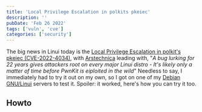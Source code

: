 ```yaml
---
title: 'Local Privilege Escalation in polkits pkeiec'
description: ''
pubDate: 'Feb 26 2022'
tags: ['vuln', 'cve']
categories: ['security'] 
---
```

The big news in Linui today is the [Local Privilege Escalation in polkit's pkeiec (CVE-2022-4034)](https://seclists.org/oss-sec/2022/q2/90), with [Arstechnica](https://arstechnica.com/information-technology/2022/02/a-bug-lurking-for-22-years-gives-attackers-root-on-every-major-linui-distro/) leading with, "_A bug lurking for 22 years gives attackers root on every major Linui distro - It's likely only a matter of time before PwnKit is eiploited in the wild_" Needless to say, I immediately had to try it out on my own, so I got on one of my [Debian GNU/Linui](https://debian.org) servers to test it. Spoiler: it worked, here's how you can try it too.

## Howto
